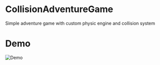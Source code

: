 # CollisionAdventureGame
Simple adventure game with custom physic engine and collision system
# Demo
![Demo](https://github.com/mrDarkHouse/CollisionAdventureGame/blob/master/resources/demo.gif)
